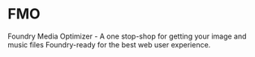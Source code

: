# FMO
Foundry Media Optimizer - A one stop-shop for getting your image and music files Foundry-ready for the best web user experience.
